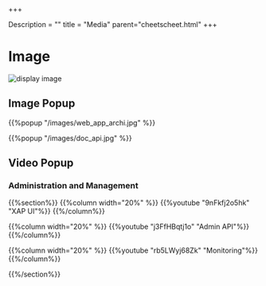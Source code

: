 +++

Description = ""
title = "Media"
parent="cheetscheet.html"
+++

 





# Image

![display image](/images/doc_api.jpg)



## Image Popup

{{%popup  "/images/web_app_archi.jpg" %}}


{{%popup  "/images/doc_api.jpg" %}}



## Video Popup




### Administration and Management

{{%section%}}
{{%column width="20%" %}}
{{%youtube "9nFkfj2o5hk" "XAP UI"%}}
{{%/column%}}


{{%column width="20%" %}}
{{%youtube "j3FfHBqtj1o" "Admin API"%}}
{{%/column%}}

{{%column width="20%" %}}
{{%youtube "rb5LWyj68Zk" "Monitoring"%}}
{{%/column%}}



{{%/section%}}

